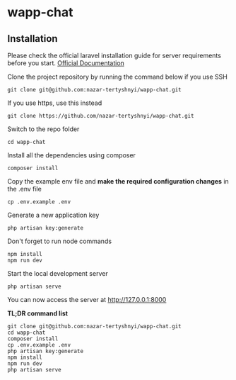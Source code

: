 # wapp-chat

## Installation

Please check the official laravel installation guide for server requirements before you start. [Official Documentation](https://laravel.com/docs/5.6/installation#installation)


Clone the project repository by running the command below if you use SSH

```
git clone git@github.com:nazar-tertyshnyi/wapp-chat.git
```

If you use https, use this instead

```
git clone https://github.com/nazar-tertyshnyi/wapp-chat.git
```

Switch to the repo folder

```
cd wapp-chat
```

Install all the dependencies using composer

```
composer install
```

Copy the example env file and **make the required configuration changes** in the .env file

```
cp .env.example .env
```

Generate a new application key

```
php artisan key:generate
```

Don't forget to run node commands

```
npm install
npm run dev
```

Start the local development server

```
php artisan serve
```

You can now access the server at http://127.0.0.1:8000

**TL;DR command list**

```
git clone git@github.com:nazar-tertyshnyi/wapp-chat.git
cd wapp-chat
composer install
cp .env.example .env
php artisan key:generate
npm install
npm run dev
php artisan serve 
```